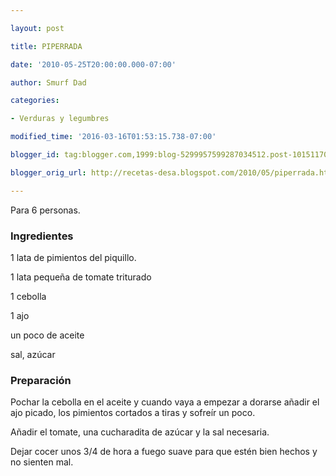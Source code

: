 ```yaml
---

layout: post

title: PIPERRADA

date: '2010-05-25T20:00:00.000-07:00'

author: Smurf Dad

categories:

- Verduras y legumbres

modified_time: '2016-03-16T01:53:15.738-07:00'

blogger_id: tag:blogger.com,1999:blog-5299957599287034512.post-1015117029462535067

blogger_orig_url: http://recetas-desa.blogspot.com/2010/05/piperrada.html

---
```


Para 6 personas.

<h3>Ingredientes</h3>

1 lata de pimientos del piquillo.

1 lata peque&ntilde;a de tomate triturado

1 cebolla

1 ajo

un poco de aceite

sal, azúcar

<h3>Preparación</h3>

Pochar la cebolla en el aceite y cuando vaya a empezar a dorarse a&ntilde;adir el ajo picado, los pimientos cortados a tiras y sofreír un poco.

A&ntilde;adir el tomate, una cucharadita de azúcar y la sal necesaria.

Dejar cocer unos 3/4 de hora a fuego suave para que estén bien hechos y no sienten mal.

